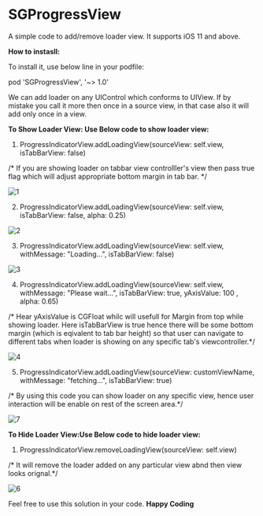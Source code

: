 # SGProgressView
A simple code to add/remove loader view.
It supports iOS 11 and above.

**How to instasll:**

To install it, use below line in your podfile:

pod 'SGProgressView', '~> 1.0'

We can add loader on any UIControl which conforms to UIView.
If by mistake you call it more then once in a source view, in that case also it will add only once in a view.


**To Show Loader View: Use Below code to show loader view:**
1. ProgressIndicatorView.addLoadingView(sourceView: self.view, isTabBarView: false)

/* If you are showing loader on tabbar view controlller's view then pass true flag which will adjust appropriate bottom margin in tab bar. */

![1](https://user-images.githubusercontent.com/65818613/83124688-274c5600-a0f4-11ea-93aa-273b2bdf6869.png)


2. ProgressIndicatorView.addLoadingView(sourceView: self.view, isTabBarView: false, alpha: 0.25)

![2](https://user-images.githubusercontent.com/65818613/83124842-5e226c00-a0f4-11ea-9eb8-4d546dc53aac.png)

3. ProgressIndicatorView.addLoadingView(sourceView: self.view, withMessage: "Loading...", isTabBarView: false)

![3](https://user-images.githubusercontent.com/65818613/83124883-68446a80-a0f4-11ea-8b2b-bc04d18113b5.png)

4. ProgressIndicatorView.addLoadingView(sourceView: self.view, withMessage: "Please wait...", isTabBarView: true, yAxisValue: 100 , alpha: 0.65)

/* Hear yAxisValue is CGFloat whilc will usefull for Margin from top while showing loader. Here isTabBarView is true hence there will be some bottom margin (which is eqivalent to tab bar height) so that user can navigate to different tabs when loader is showing on any specific tab's viewcontroller.*/

![4](https://user-images.githubusercontent.com/65818613/83125885-b9a12980-a0f5-11ea-9454-fec582981721.png)


5. ProgressIndicatorView.addLoadingView(sourceView: customViewName,  withMessage: "fetching...", isTabBarView: true)

/* By using this code you can show loader on any specific view, hence user interaction will be enable on rest of the screen area.*/

![7](https://user-images.githubusercontent.com/65818613/83128609-47324880-a0f9-11ea-9e35-4d8d3a6a2586.png)


**To Hide Loader View:Use Below code to hide loader view:**
1. ProgressIndicatorView.removeLoadingView(sourceView: self.view)

/* It will remove the loader added on any particular view abnd then view looks orignal.*/

![6](https://user-images.githubusercontent.com/65818613/83129118-f40cc580-a0f9-11ea-91d3-c854065a6020.png)

Feel free to use this solution in your code.
******Happy Coding******
